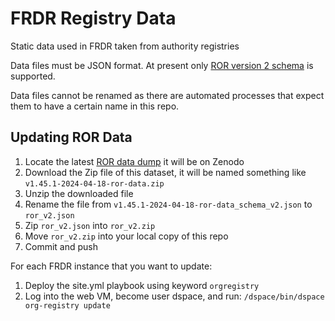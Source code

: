 # FRDR Registry Data
Static data used in FRDR taken from authority registries

Data files must be JSON format. At present only [ROR version 2 schema](https://ror.readme.io/v2/docs/data-structure) is supported.

Data files cannot be renamed as there are automated processes that expect them to have a certain name in this repo.

## Updating ROR Data

1. Locate the latest [ROR data dump](https://ror.readme.io/docs/data-dump) it will be on Zenodo
2. Download the Zip file of this dataset, it will be named something like `v1.45.1-2024-04-18-ror-data.zip`
3. Unzip the downloaded file
4. Rename the file from `v1.45.1-2024-04-18-ror-data_schema_v2.json` to `ror_v2.json`
5. Zip `ror_v2.json` into `ror_v2.zip`
6. Move `ror_v2.zip` into your local copy of this repo
7. Commit and push

For each FRDR instance that you want to update:

1. Deploy the site.yml playbook using keyword `orgregistry`
2. Log into the web VM, become user dspace, and run: `/dspace/bin/dspace org-registry update`
